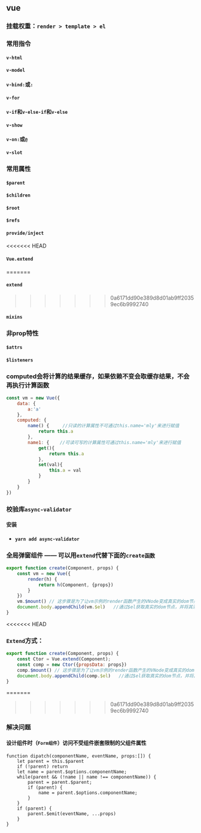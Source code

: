 ## vue

### 挂载权重：`render > template > el`

### 常用指令

#### `v-html`

#### `v-model`

#### `v-bind:`或`:`

#### `v-for`

#### `v-if`和`v-else-if`和`v-else`

#### `v-show`

#### `v-on:`或`@`

#### `v-slot`

### 常用属性

#### `$parent`

#### `$children`

#### `$root`

#### `$refs`

#### `provide/inject`

<<<<<<< HEAD
#### `Vue.extend`
=======
#### `extend`
>>>>>>> 0a6171dd90e389d8d01ab9ff20359ec6b9992740

#### `mixins`

### 非prop特性

#### `$attrs`

#### `$listeners`

### computed会将计算的结果缓存，如果依赖不变会取缓存结果，不会再执行计算函数

```jsx
const vm = new Vue({
    data: {
        a:'a'
    },
	computed: {
		name() {     //只读的计算属性不可通过this.name='mly'来进行赋值
            return this.a
        },
		name1: {    //可读可写的计算属性可通过this.name='mly'来进行赋值
			get(){
                return this.a
            },
            set(val){
                this.a = val
            }
		}
	}
})
```

### 校验库`async-validator`

#### 安装

- #### `yarn add async-validator`

### 全局弹窗组件  ——  可以用`extend`代替下面的`create函数`

```jsx
export function create(Component, props) {
    const vm = new Vue({
        render(h) {
            return h(Component, {props})
        }
    })
    vm.$mount() // 这步骤是为了让vm示例的render函数产生的VNode变成真实的dom节点
    document.body.appendChild(vm.$el)   //通过$el获取真实的dom节点，并将其添加到body中
}
```

<<<<<<< HEAD
### `Extend`方式：

```jsx
export function create(Component, props) {
    const Ctor = Vue.extend(Component);
    const comp = new Ctor({propsData: props})
    comp.$mount() // 这步骤是为了让vm示例的render函数产生的VNode变成真实的dom节点
    document.body.appendChild(comp.$el)   //通过$el获取真实的dom节点，并将其添加到body中
}
```



=======
>>>>>>> 0a6171dd90e389d8d01ab9ff20359ec6b9992740
### 解决问题

#### 设计组件时（`Form组件`）访问不受组件嵌套限制的父组件属性

```tsx
function dipatch(componentName, eventName, props:[]) {
    let parent = this.$parent
    if (!parent) return
    let name = parent.$options.componentName;
    while(parent && (!name || name !== componentName)) {
        parent = parent.$parent;
        if (parent) {
            name = parent.$options.componentName;
        }
    }
    if (parent) {
        parent.$emit(eventName, ...props)
    }
}
```

